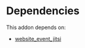# Dependencies

This addon depends on:

- [website_event_jitsi](../../odoo-bringout-oca-ocb-website_event_jitsi)
